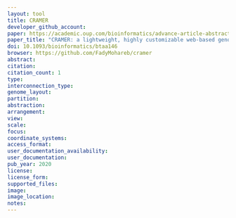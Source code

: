 ```yaml
---
layout: tool 
title: CRAMER
developer_github_account: 
paper: https://academic.oup.com/bioinformatics/advance-article-abstract/doi/10.1093/bioinformatics/btaa146/5766115
paper_title: "CRAMER: a lightweight, highly customizable web-based genome browser supporting multiple visualization instances"
doi: 10.1093/bioinformatics/btaa146
browser: https://github.com/FadyMohareb/cramer
abstract: 
citation: 
citation_count: 1
type: 
interconnection_type: 
genome_layout: 
partition: 
abstraction: 
arrangement: 
view: 
scale: 
focus: 
coordinate_systems: 
access_format: 
user_documentation_availability: 
user_documentation: 
pub_year: 2020
license: 
license_form: 
supported_files: 
image: 
image_location: 
notes: 
---
```

